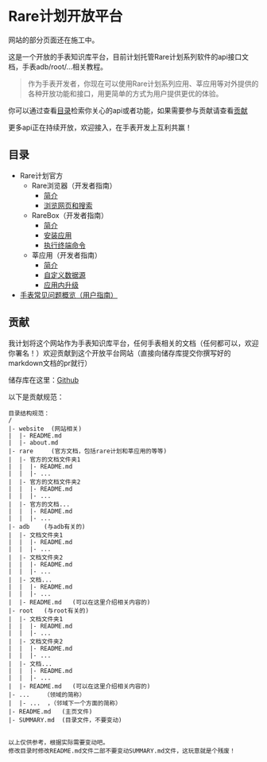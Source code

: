# Rare计划开放平台
网站的部分页面还在施工中。

这是一个开放的手表知识库平台，目前计划托管Rare计划系列软件的api接口文档，手表adb/root/...相关教程。

> 作为手表开发者，你现在可以使用Rare计划系列应用、莘应用等对外提供的各种开放功能和接口，用更简单的方式为用户提供更优的体验。

你可以通过查看[目录](#目录)检索你关心的api或者功能，如果需要参与贡献请查看[贡献](#贡献)

更多api正在持续开放，欢迎接入，在手表开发上互利共赢！

## 目录
* Rare计划官方
  * Rare浏览器（开发者指南）
    * [简介](rare/rarebrowser/README.md)
    * [浏览网页和搜索](rare/rarebrowser/explore.md)
  * RareBox（开发者指南）
    * [简介](rare/rarebox/README.md)
    * [安装应用](rare/rarebox/install.md)
    * [执行终端命令](rare/rarebox/cmd.md)
  * 莘应用（开发者指南）
    * [简介](rare/xin/README.md)
    * [自定义数据源](rare/xin/source.md)
    * [应用内升级](rare/xin/update.md)
* [手表常见问题概览（用户指南）](problem/common.md)

## 贡献
我计划将这个网站作为手表知识库平台，任何手表相关的文档（任何都可以，欢迎你署名！）欢迎贡献到这个开放平台网站（直接向储存库提交你撰写好的markdown文档的pr就行）

储存库在这里：[Github](https://github.com/Genouka/rareplan_docs)

以下是贡献规范：
```
目录结构规范：
/
|- website  (网站相关)
|  |- README.md
|  |- about.md
|- rare     (官方文档，包括rare计划和莘应用的等等)
|  |- 官方的文档文件夹1
|  |  |- README.md
|  |  |- ...
|  |- 官方的文档文件夹2
|  |  |- README.md
|  |  |- ...
|  |- 官方的文档...
|  |  |- README.md
|  |  |- ...
|- adb    (与adb有关的)
|  |- 文档文件夹1
|  |  |- README.md
|  |  |- ...
|  |- 文档文件夹2
|  |  |- README.md
|  |  |- ...
|  |- 文档...
|  |  |- README.md
|  |  |- ...
|  |- README.md   (可以在这里介绍相关内容的)
|- root   (与root有关的)
|  |- 文档文件夹1
|  |  |- README.md
|  |  |- ...
|  |- 文档文件夹2
|  |  |- README.md
|  |  |- ...
|  |- 文档...
|  |  |- README.md
|  |  |- ...
|  |- README.md   (可以在这里介绍相关内容的)
|- ...    （领域的简称）
|  |- ...  ，（邻域下一个方面的简称）
|- README.md   (主页文件)
|- SUMMARY.md  (目录文件，不要变动)


以上仅供参考，根据实际需要变动吧。
修改目录时修改README.md文件二部不要变动SUMMARY.md文件，这玩意就是个残废！
```